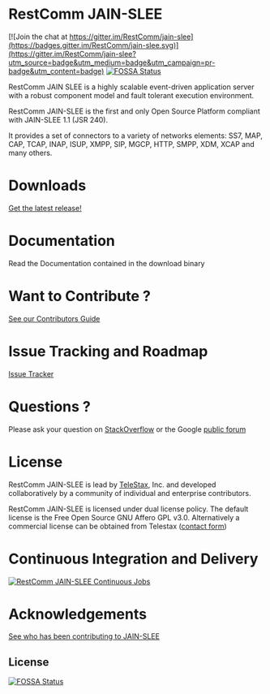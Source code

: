 RestComm JAIN-SLEE
============

[![Join the chat at https://gitter.im/RestComm/jain-slee](https://badges.gitter.im/RestComm/jain-slee.svg)](https://gitter.im/RestComm/jain-slee?utm_source=badge&utm_medium=badge&utm_campaign=pr-badge&utm_content=badge)
[![FOSSA Status](https://app.fossa.io/api/projects/git%2Bhttps%3A%2F%2Fgithub.com%2FRestComm%2Fjain-slee.svg?type=shield)](https://app.fossa.io/projects/git%2Bhttps%3A%2F%2Fgithub.com%2FRestComm%2Fjain-slee?ref=badge_shield)

RestComm JAIN SLEE is a highly scalable event-driven application server with a robust component model and fault tolerant execution environment. 

RestComm JAIN-SLEE is the first and only Open Source Platform compliant with JAIN-SLEE 1.1 (JSR 240). 

It provides a set of connectors to a variety of networks elements: 
SS7, MAP, CAP, TCAP, INAP, ISUP, XMPP, SIP, MGCP, HTTP, SMPP, XDM, XCAP and many others.

Downloads
========
[Get the latest release!](https://github.com/RestComm/jain-slee/releases) 

Documentation
========
Read the Documentation contained in the download binary

Want to Contribute ? 
========
[See our Contributors Guide](https://github.com/RestComm/RestComm/wiki/Contribute-to-RestComm)

Issue Tracking and Roadmap
========
[Issue Tracker](https://github.com/RestComm/jain-slee/issues)

Questions ?
========
Please ask your question on [StackOverflow](http://stackoverflow.com/questions/tagged/restcomm) or the Google [public forum](http://groups.google.com/group/restcomm)

License
========

RestComm JAIN-SLEE is lead by [TeleStax](http://www.telestax.com/), Inc. and developed collaboratively by a community of individual and enterprise contributors.

RestComm JAIN-SLEE is licensed under dual license policy. The default license is the Free Open Source GNU Affero GPL v3.0. Alternatively a commercial license can be obtained from Telestax ([contact form](http://www.telestax.com/contactus/#InquiryForm))

Continuous Integration and Delivery
========
[![RestComm JAIN-SLEE Continuous Jobs](http://www.cloudbees.com/sites/default/files/Button-Built-on-CB-1.png)](https://mobicents.ci.cloudbees.com/view/JAIN-SLEE/)

Acknowledgements
========
[See who has been contributing to JAIN-SLEE](http://www.telestax.com/open-source-2/acknowledgments/)


## License
[![FOSSA Status](https://app.fossa.io/api/projects/git%2Bhttps%3A%2F%2Fgithub.com%2FRestComm%2Fjain-slee.svg?type=large)](https://app.fossa.io/projects/git%2Bhttps%3A%2F%2Fgithub.com%2FRestComm%2Fjain-slee?ref=badge_large)
